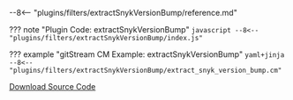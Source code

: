 --8<-- "plugins/filters/extractSnykVersionBump/reference.md"

??? note "Plugin Code: extractSnykVersionBump"
    ```javascript
    --8<-- "plugins/filters/extractSnykVersionBump/index.js"
    ```
    <div class="result" markdown>
    <span>
    </span>
    </div>


??? example "gitStream CM Example: extractSnykVersionBump"
    ```yaml+jinja
    --8<-- "plugins/filters/extractSnykVersionBump/extract_snyk_version_bump.cm"
    ```
    <div class="result" markdown>
    <span>
    </span>
    </div>

[Download Source Code](https://github.com/linear-b/gitstream/tree/main/plugins/filters/extractSnykVersionBump)

